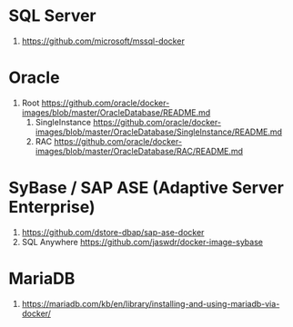 # SQL Server
1. https://github.com/microsoft/mssql-docker

# Oracle
1. Root https://github.com/oracle/docker-images/blob/master/OracleDatabase/README.md
    1. SingleInstance https://github.com/oracle/docker-images/blob/master/OracleDatabase/SingleInstance/README.md
    2. RAC https://github.com/oracle/docker-images/blob/master/OracleDatabase/RAC/README.md

# SyBase / SAP ASE (Adaptive Server Enterprise)
1. https://github.com/dstore-dbap/sap-ase-docker
2. SQL Anywhere https://github.com/jaswdr/docker-image-sybase

# MariaDB
1. https://mariadb.com/kb/en/library/installing-and-using-mariadb-via-docker/
